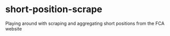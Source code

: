 # short-position-scrape
Playing around with scraping and aggregating short positions from the FCA website
